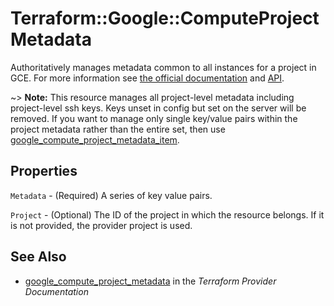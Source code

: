 # Terraform::Google::ComputeProjectMetadata

Authoritatively manages metadata common to all instances for a project in GCE. For more information see
[the official documentation](https://cloud.google.com/compute/docs/storing-retrieving-metadata)
and
[API](https://cloud.google.com/compute/docs/reference/latest/projects/setCommonInstanceMetadata).

~> **Note:**  This resource manages all project-level metadata including project-level ssh keys.
Keys unset in config but set on the server will be removed. If you want to manage only single
key/value pairs within the project metadata rather than the entire set, then use
[google_compute_project_metadata_item](compute_project_metadata_item.html).

## Properties

`Metadata` - (Required) A series of key value pairs.

`Project` - (Optional) The ID of the project in which the resource belongs. If it is not provided, the provider project is used.


## See Also

* [google_compute_project_metadata](https://www.terraform.io/docs/providers/google/r/compute_project_metadata.html) in the _Terraform Provider Documentation_